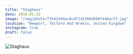 ```yaml
---
title: "Staghaus"
date: 2016-01-22
image: "/img/photo/f3542e94ac8cdf145366d689f440acff.jpg"
location: "Newport, Telford And Wrekin, United Kingdom"
instagram: true
draft: false
---
```


![Staghaus](/img/photo/f3542e94ac8cdf145366d689f440acff.jpg)
